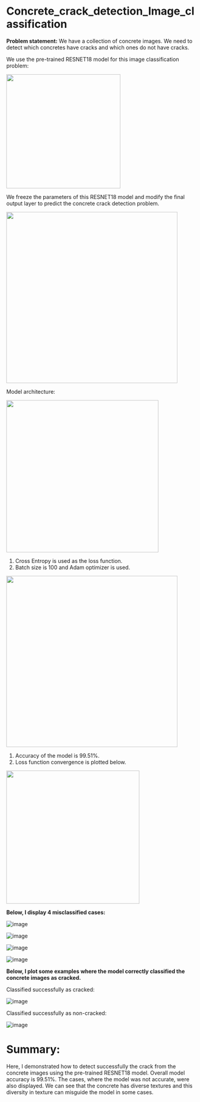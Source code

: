 # Concrete_crack_detection_Image_classification

**Problem statement:** We have a collection of concrete images. We need to detect which concretes have cracks and which ones do not have cracks. 

We use the pre-trained RESNET18 model for this image classification problem: 

<img src="https://github.com/tsenguun0106/Concrete_crack_detection_Image_classification/assets/60633314/80f17a30-562d-4a4b-a138-5d7012af28fc" width="300px">

We freeze the parameters of this RESNET18 model and modify the final output layer to predict the concrete crack detection problem. 

<img src="https://github.com/tsenguun0106/Concrete_crack_detection_Image_classification/assets/60633314/adae3ead-f22e-4cfb-a024-5ea156d1a5b9" width="450px">


Model architecture: 

<img src="https://github.com/tsenguun0106/Concrete_crack_detection_Image_classification/assets/60633314/bc1a2b55-6ea9-43e6-a970-b7a12cd2f5b1" width="400px">

1. Cross Entropy is used as the loss function.
2. Batch size is 100 and Adam optimizer is used. 

<img src="https://github.com/tsenguun0106/Concrete_crack_detection_Image_classification/assets/60633314/11b59422-6220-4ade-8183-66cb0aa47ca6" width="450px">

1. Accuracy of the model is 99.51%.
2. Loss function convergence is plotted below. 

<img src="https://github.com/tsenguun0106/Concrete_crack_detection_Image_classification/assets/60633314/3f416ca3-8dea-4ca6-bc79-1dcd00da9b7b6" width="350px">

**Below, I display 4 misclassified cases:** 

![image](https://github.com/tsenguun0106/Concrete_crack_detection_Image_classification/assets/60633314/3e2ff3e4-af53-42af-b9b4-dea957aa0ddf)

![image](https://github.com/tsenguun0106/Concrete_crack_detection_Image_classification/assets/60633314/5fd09370-2a2d-4585-92f4-0768be06c4dc)

![image](https://github.com/tsenguun0106/Concrete_crack_detection_Image_classification/assets/60633314/ec04544f-1e13-47e4-90d8-d2afb3198494)

![image](https://github.com/tsenguun0106/Concrete_crack_detection_Image_classification/assets/60633314/07c44eca-f6e1-4c03-be0f-81170de7fe18)

**Below, I plot some examples where the model correctly classified the concrete images as cracked.**

Classified successfully as cracked: 

![image](https://github.com/tsenguun0106/Concrete_crack_detection_Image_classification/assets/60633314/05a92934-8ce0-4a99-a1cd-a61b53250177)

Classified successfully as non-cracked: 

![image](https://github.com/tsenguun0106/Concrete_crack_detection_Image_classification/assets/60633314/b96ca640-862f-4b27-849b-269b61222e43)

# Summary: 

Here, I demonstrated how to detect successfully the crack from the concrete images using the pre-trained RESNET18 model. Overall model accuracy is 99.51%. The cases, where the model was not accurate, were also displayed. We can see that the concrete has diverse textures and this diversity in texture can misguide the model in some cases. 
